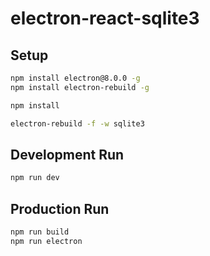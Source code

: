 # electron-react-sqlite3

## Setup
```bash
npm install electron@8.0.0 -g
npm install electron-rebuild -g

npm install

electron-rebuild -f -w sqlite3
```

## Development Run
```bash
npm run dev
```

## Production Run
```bash
npm run build
npm run electron
```
